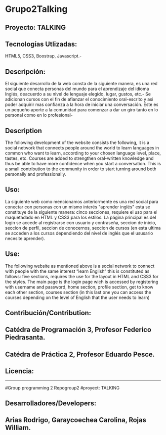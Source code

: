 # Grupo2Talking

## Proyecto:  TALKING 

 ## Tecnologías Utlizadas:
 HTML5, CSS3, Boostrap, Javascript.-

## Descripción: 
El siguiente desarrollo de la web consta de la siguiente manera, es una red social que conecta personas del mundo para el aprendizaje del idioma Inglés, deacuerdo a su nivel de lenguaje elegido, lugar, gustos, etc.- Se adicionan cursos con el fin de afianzar el conocimiento oral-escrito y asi poder adquirir mas confianza a la hora de iniciar una conversación.
Este es un pequeño aporte a la comunidad para comenzar a dar un giro tanto en lo personal como en lo profesional- 

## Description

The following development of the website consists the following, it is a social network that connects people around the world to learn languages ​​in common who want to learn, according to your chosen language level, place, tastes, etc.
Courses are added to strengthen oral-written knowledge and thus be able to have more confidence  when you start a conversation.
This is a small contribution to the community in order to start turning around both personally and professionally.



## Uso: 
La siguiente web como mencionamos anteriormente es una red social para conectar con personas con un mismo interés "aprender inglés" esta se constituye de la siguiente manera: cinco secciones, requiere el uso para el  maquetadado en HTML y CSS3 para los estilos. La página principal es del login se accede al registrarse con usuario y contraseña, seccion de inicio, seccion de perfil, seccion de conocernos, seccion de cursos (en esta ultima se acceden a los cursos dependiendo del nivel de inglés que el ususario necesite aprender).  

## Use:
The following website as mentioned above is a social network to connect with people with the same interest “learn English” this is constituted as follows: five sections, requires the use for the layout in HTML and CSS3 for the styles. The main page is the login page wich is accessed by registering with username and password, home section, profile section, get to know each other section, courses section (in this last one you can access the courses depending on the level of English that the user needs to learn)



## Contribución/Contribution: 
## Catédra de Programación 3, Profesor Federico Piedrasanta.
## Catédra de Práctica 2, Profesor Eduardo Pesce.
## Licencia: 

-----------------------------------------------------------------------------------------------------------
#Group programming 2
Repogroup2
#proyect: TALKING 


## Desarrolladores/Developers: 
## Arias Rodrigo, Garaycoechea Carolina, Rojas William. 


